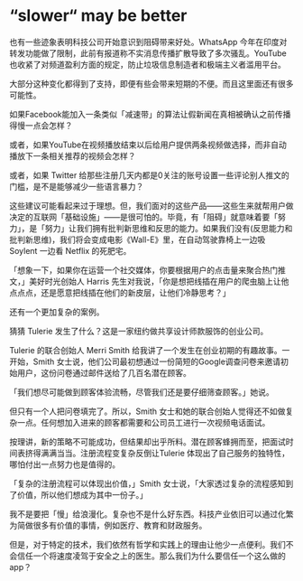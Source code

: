 # “slower“ may be better
也有一些迹象表明科技公司开始意识到阻碍带来好处。WhatsApp 今年在印度对转发功能做了限制，此前有报道称不实消息传播扩散导致了多次骚乱。YouTube 也收紧了对频道盈利方面的规定，防止垃圾信息制造者和极端主义者滥用平台。

大部分这种变化都得到了支持，即便有些会带来短期的不便。而且这里面还有很多可能性。

如果Facebook能加入一条类似「减速带」的算法让假新闻在真相被确认之前传播得慢一点会怎样？

或者，如果YouTube在视频播放结束以后给用户提供两条视频做选择，而非自动播放下一条相关推荐的视频会怎样？

或者，如果 Twitter 给那些注册几天内都是0关注的账号设置一些评论别人推文的门槛，是不是能够减少一些语言暴力？

这些建议可能看起来过于理想。但，我们面对的这些产品——这些生来就帮用户做决定的互联网「基础设施」——是很可怕的。毕竟，有「阻碍」就意味着要「努力」，是「努力」让我们拥有批判新思维和反思的能力。如果我们没有(反思能力和批判新思维)，我们将会变成电影《Wall-E》里，在自动驾驶靠椅上一边吸 Soylent 一边看 Netflix 的死肥宅。

「想象一下，如果你在运营一个社交媒体，你要根据用户的点击量来聚合热门推文，」美好时光创始人 Harris 先生对我说，「你是想把线插在用户的爬虫脑上让他点点点，还是愿意把线插在他们的新皮层，让他们冷静思考？」

还有一个更加复杂的案例。

猜猜 Tulerie 发生了什么？这是一家纽约做共享设计师款服饰的创业公司。

Tulerie 的联合创始人 Merri Smith 给我讲了一个发生在创业初期的有趣故事。一开始，Smith 女士说，他们公司最初想通过一份简短的Google调查问卷来邀请初始用户，这份问卷通过邮件送给了几百名潜在顾客。

「我们想尽可能做到顾客体验流畅，尽管我们还是要仔细筛查顾客。」她说。

但只有一个人把问卷填完了。所以，Smith 女士和她的联合创始人觉得还不如做复杂一点。任何想加入进来的顾客都需要和公司员工进行一次视频电话面试。

按理讲，新的策略不可能成功，但结果却出乎所料。潜在顾客蜂拥而至，把面试时间表挤得满满当当。注册流程变复杂反倒让Tulerie 体现出了自己服务的独特性，哪怕付出一点努力也是值得的。

「复杂的注册流程可以体现出价值，」Smith 女士说，「大家透过复杂的流程感知到了价值，所以他们想成为其中一份子。」

我不是要把「慢」给浪漫化。复杂也不是什么好东西。科技产业依旧可以通过化繁为简做很多有价值的事情，例如医疗、教育和财政服务。

但是，对于特定的技术，我们依然有哲学和实践上的理由让他少一点便利。我们不会信任一个将速度凌驾于安全之上的医生。那么我们为什么要信任一个这么做的app？
